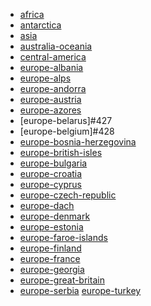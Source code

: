 * [africa](https://circle-artifacts.com/gh/navit-gps/maptool/394/artifacts/0/tmp/circle-artifacts.6DtjUUc/africa.bin)
* [antarctica](https://circle-artifacts.com/gh/navit-gps/maptool/395/artifacts/0/tmp/circle-artifacts.YwFZ9TR/antarctica.bin)
* [asia]()
* [australia-oceania](https://circle-artifacts.com/gh/navit-gps/maptool/399/artifacts/0/tmp/circle-artifacts.vcJgoip/australia-oceania.bin)
* [central-america](https://circle-artifacts.com/gh/navit-gps/maptool/404/artifacts/0/tmp/circle-artifacts.gkcZZOu/central-america.bin)
* [europe-albania](https://circle-artifacts.com/gh/navit-gps/maptool/410/artifacts/0/tmp/circle-artifacts.Eln5IIZ/europe-albania.bin)
* [europe-alps]()
* [europe-andorra](https://circle-artifacts.com/gh/navit-gps/maptool/412/artifacts/0/tmp/circle-artifacts.cGUFsGD/europe-andorra.bin)
* [europe-austria](https://circle-artifacts.com/gh/navit-gps/maptool/421/artifacts/0/tmp/circle-artifacts.hCLLvtW/europe-austria.bin)
* [europe-azores](https://circle-artifacts.com/gh/navit-gps/maptool/422/artifacts/0/tmp/circle-artifacts.jG7CZpL/europe-azores.bin)
* [europe-belarus]#427
* [europe-belgium]#428
* [europe-bosnia-herzegovina](https://circle-artifacts.com/gh/navit-gps/maptool/278/artifacts/0/tmp/circle-artifacts.MDjHdmt/europe-bosnia-herzegovina.bin)
* [europe-british-isles](https://circle-artifacts.com/gh/navit-gps/maptool/280/artifacts/0/tmp/circle-artifacts.JPbzb8g/europe-british-isles.bin)
* [europe-bulgaria](https://circle-artifacts.com/gh/navit-gps/maptool/282/artifacts/0/tmp/circle-artifacts.jvX7Qiz/europe-bulgaria.bin)
* [europe-croatia](https://circle-artifacts.com/gh/navit-gps/maptool/284/artifacts/0/tmp/circle-artifacts.q3ZoWQH/europe-croatia.bin)
* [europe-cyprus](https://circle-artifacts.com/gh/navit-gps/maptool/286/artifacts/0/tmp/circle-artifacts.xEAD8n3/europe-cyprus.bin)
* [europe-czech-republic](https://circle-artifacts.com/gh/navit-gps/maptool/289/artifacts/0/tmp/circle-artifacts.GbX7mqO/europe-czech-republic.bin)
* [europe-dach]()
* [europe-denmark](https://circle-artifacts.com/gh/navit-gps/maptool/293/artifacts/0/tmp/circle-artifacts.KiQiHwA/europe-denmark.bin)
* [europe-estonia](https://circle-artifacts.com/gh/navit-gps/maptool/295/artifacts/0/tmp/circle-artifacts.R5hUSYZ/europe-estonia.bin)
* [europe-faroe-islands](https://circle-artifacts.com/gh/navit-gps/maptool/297/artifacts/0/tmp/circle-artifacts.q2n8vIw/europe-faroe-islands.bin)
* [europe-finland](https://circle-artifacts.com/gh/navit-gps/maptool/299/artifacts/0/tmp/circle-artifacts.tZKEmqm/europe-finland.bin)
* [europe-france](https://circle-artifacts.com/gh/navit-gps/maptool/353/artifacts/0/tmp/circle-artifacts.Guwy9ak/europe-france.bin)
* [europe-georgia](https://circle-artifacts.com/gh/navit-gps/maptool/365/artifacts/0/tmp/circle-artifacts.OgVieaG/europe-georgia.bin)
* [europe-great-britain](https://circle-artifacts.com/gh/navit-gps/maptool/356/artifacts/0/tmp/circle-artifacts.Vf9MN4r/europe-great-britain.bin)
* [europe-serbia](https://circle-artifacts.com/gh/navit-gps/maptool/239/artifacts/0/tmp/circle-artifacts.YmoRCzd/europe-serbia.bin)
[europe-turkey](https://circle-artifacts.com/gh/navit-gps/maptool/221/artifacts/0/tmp/circle-artifacts.KxH0UZU/europe-turkey.bin)
